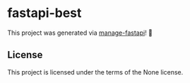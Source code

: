 # fastapi-best

This project was generated via [manage-fastapi](https://ycd.github.io/manage-fastapi/)! :tada:

## License

This project is licensed under the terms of the None license.
